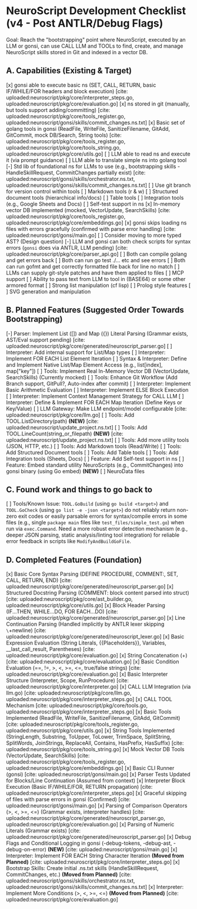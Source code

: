 # NeuroScript Development Checklist (v4 - Post ANTLR/Debug Flags)

Goal: Reach the "bootstrapping" point where NeuroScript, executed by an LLM or gonsi, can use CALL LLM and TOOLs to find, create, and manage NeuroScript skills stored in Git and indexed in a vector DB.

## A. Capabilities (Existing & Target)

[x] gonsi able to execute basic ns (SET, CALL, RETURN, basic IF/WHILE/FOR headers and block execution) [cite: uploaded:neuroscript/pkg/core/interpreter_steps.go, uploaded:neuroscript/pkg/core/evaluation.go]
[x] ns stored in git (manually, but tools support adding/committing) [cite: uploaded:neuroscript/pkg/core/tools_register.go, uploaded:neuroscript/gonsi/skills/commit_changes.ns.txt]
[x] Basic set of golang tools in gonsi (ReadFile, WriteFile, SanitizeFilename, GitAdd, GitCommit, mock DB/Search, String tools) [cite: uploaded:neuroscript/pkg/core/tools_register.go, uploaded:neuroscript/pkg/core/tools_string.go, uploaded:neuroscript/pkg/core/utils.go]
[ ] LLM able to read ns and execute it (via prompt guidance)
[ ] LLM able to translate simple ns into golang tool
[-] Std lib of foundational ns for LLMs to use (e.g., bootstrapping skills - HandleSkillRequest, CommitChanges partially exist) [cite: uploaded:neuroscript/gonsi/skills/orchestrator.ns.txt, uploaded:neuroscript/gonsi/skills/commit_changes.ns.txt]
[ ] Use git branch for version control within tools
[ ] Markdown tools (r & w)
[ ] Structured document tools (hierarchical info/docs)
[ ] Table tools
[ ] Integration tools (e.g., Google Sheets and Docs)
[ ] Self-test support in ns
[x] In-memory vector DB implemented (mocked, VectorUpdate, SearchSkills) [cite: uploaded:neuroscript/pkg/core/tools_register.go, uploaded:neuroscript/pkg/core/embeddings.go]
[x] gonsi skips loading ns files with errors gracefully (confirmed with parse error handling) [cite: uploaded:neuroscript/gonsi/main.go]
[ ] Consider moving to more typed AST? (Design question)
[-] LLM and gonsi can both check scripts for syntax errors (`gonsi` does via ANTLR, LLM pending) [cite: uploaded:neuroscript/pkg/core/parser_api.go]
[ ] Both can compile golang and get errors back
[ ] Both can run go test ./... etc and see errors
[ ] Both can run gofmt and get correctly formatted file back for line no match
[ ] LLMs can supply git-style patches and have them applied to files
[ ] MCP support
[ ] Ability to pass text from LLM to tool in (BASE64) or some other armored format
[ ] Strong list manipulation (cf lisp)
[ ] Prolog style features
[ ] SVG generation and manipulation


## B. Planned Features (Suggested Order Towards Bootstrapping)

[-] Parser: Implement List ([]) and Map ({}) Literal Parsing (Grammar exists, AST/Eval support pending) [cite: uploaded:neuroscript/pkg/core/generated/neuroscript_parser.go]
[ ] Interpreter: Add internal support for List/Map types
[ ] Interpreter: Implement FOR EACH List Element Iteration
[ ] Syntax & Interpreter: Define and Implement Native List/Map Element Access (e.g., list[index], map["key"])
[ ] Tools: Implement Real In-Memory Vector DB (VectorUpdate, SearchSkills) (Currently mocked)
[ ] Tools: Enhance Git Workflow (Add Branch support, GitPull?, Auto-index after commit)
[ ] Interpreter: Implement Basic Arithmetic Evaluation
[ ] Interpreter: Implement ELSE Block Execution
[ ] Interpreter: Implement Context Management Strategy for CALL LLM
[ ] Interpreter: Define & Implement FOR EACH Map Iteration (Define Keys or Key/Value)
[ ] LLM Gateway: Make LLM endpoint/model configurable [cite: uploaded:neuroscript/pkg/core/llm.go]
[ ] Tools: Add TOOL.ListDirectory(path) **(NEW)** [cite: uploaded:neuroscript/update_project.ns.txt]
[ ] Tools: Add TOOL.LineCount(string_or_filepath) **(NEW)** [cite: uploaded:neuroscript/update_project.ns.txt]
[ ] Tools: Add more utility tools (JSON, HTTP, etc.)
[ ] Tools: Add Markdown tools (Read/Write)
[ ] Tools: Add Structured Document tools
[ ] Tools: Add Table tools
[ ] Tools: Add Integration tools (Sheets, Docs)
[ ] Feature: Add Self-test support in ns
[ ] Feature: Embed standard utility NeuroScripts (e.g., CommitChanges) into gonsi binary (using Go embed) **(NEW)**
[ ] NeuroData files

## C. Found work and things to go back to

[ ] Tools/Known Issue: `TOOL.GoBuild` (using `go build <target>`) and `TOOL.GoCheck` (using `go list -e -json <target>`) do not reliably return non-zero exit codes or easily parsable errors for syntax/compile errors in some files (e.g., single `package main` files like `test_files/simple_test.go`) when run via `exec.Command`. Need a more robust error detection mechanism (e.g., deeper JSON parsing, static analysis/linting tool integration) for reliable error feedback in scripts like `ModifyAndBuildGoFile`.

## D. Completed Features (Foundation)

[x] Basic Core Syntax Parsing (DEFINE PROCEDURE, COMMENT:, SET, CALL, RETURN, END) [cite: uploaded:neuroscript/pkg/core/generated/neuroscript_parser.go]
[x] Structured Docstring Parsing (COMMENT: block content parsed into struct) [cite: uploaded:neuroscript/pkg/core/ast_builder.go, uploaded:neuroscript/pkg/core/utils.go]
[x] Block Header Parsing (IF...THEN, WHILE...DO, FOR EACH...DO) [cite: uploaded:neuroscript/pkg/core/generated/neuroscript_parser.go]
[x] Line Continuation Parsing (Handled implicitly by ANTLR lexer skipping `\`+newline) [cite: uploaded:neuroscript/pkg/core/generated/neuroscript_lexer.go]
[x] Basic Expression Evaluation (String Literals, {{Placeholders}}, Variables, __last_call_result, Parentheses) [cite: uploaded:neuroscript/pkg/core/evaluation.go]
[x] String Concatenation (+) [cite: uploaded:neuroscript/pkg/core/evaluation.go]
[x] Basic Condition Evaluation (==, !=, >, <, >=, <=, true/false strings) [cite: uploaded:neuroscript/pkg/core/evaluation.go]
[x] Basic Interpreter Structure (Interpreter, Scope, RunProcedure) [cite: uploaded:neuroscript/pkg/core/interpreter.go]
[x] CALL LLM Integration (via llm.go) [cite: uploaded:neuroscript/pkg/core/llm.go, uploaded:neuroscript/pkg/core/interpreter_steps.go]
[x] CALL TOOL Mechanism [cite: uploaded:neuroscript/pkg/core/tools.go, uploaded:neuroscript/pkg/core/interpreter_steps.go]
[x] Basic Tools Implemented (ReadFile, WriteFile, SanitizeFilename, GitAdd, GitCommit) [cite: uploaded:neuroscript/pkg/core/tools_register.go, uploaded:neuroscript/pkg/core/utils.go]
[x] String Tools Implemented (StringLength, Substring, ToUpper, ToLower, TrimSpace, SplitString, SplitWords, JoinStrings, ReplaceAll, Contains, HasPrefix, HasSuffix) [cite: uploaded:neuroscript/pkg/core/tools_string.go]
[x] Mock Vector DB Tools (VectorUpdate, SearchSkills) [cite: uploaded:neuroscript/pkg/core/tools_register.go, uploaded:neuroscript/pkg/core/embeddings.go]
[x] Basic CLI Runner (gonsi) [cite: uploaded:neuroscript/gonsi/main.go]
[x] Parser Tests Updated for Blocks/Line Continuation (Assumed from context)
[x] Interpreter Block Execution (Basic IF/WHILE/FOR, RETURN propagation) [cite: uploaded:neuroscript/pkg/core/interpreter_steps.go]
[x] Graceful skipping of files with parse errors in gonsi (Confirmed) [cite: uploaded:neuroscript/gonsi/main.go]
[x] Parsing of Comparison Operators (>, <, >=, <=) (Grammar exists, interpreter handles) [cite: uploaded:neuroscript/pkg/core/generated/neuroscript_parser.go, uploaded:neuroscript/pkg/core/evaluation.go]
[x] Parsing of Numeric Literals (Grammar exists) [cite: uploaded:neuroscript/pkg/core/generated/neuroscript_parser.go]
[x] Debug Flags and Conditional Logging in gonsi (-debug-tokens, -debug-ast, -debug-on-error) **(NEW)** [cite: uploaded:neuroscript/gonsi/main.go]
[x] Interpreter: Implement FOR EACH String Character Iteration **(Moved from Planned)** [cite: uploaded:neuroscript/pkg/core/interpreter_steps.go]
[x] Bootstrap Skills: Create initial .ns.txt skills (HandleSkillRequest, CommitChanges, etc.) **(Moved from Planned)** [cite: uploaded:neuroscript/gonsi/skills/orchestrator.ns.txt, uploaded:neuroscript/gonsi/skills/commit_changes.ns.txt]
[x] Interpreter: Implement More Conditions (>, <, >=, <=) **(Moved from Planned)** [cite: uploaded:neuroscript/pkg/core/evaluation.go]